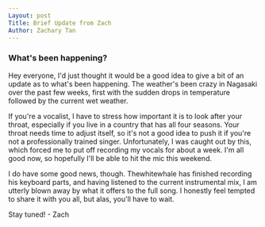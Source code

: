 ```yaml
---
Layout: post
Title: Brief Update from Zach
Author: Zachary Tan
---
```


### What's been happening?

Hey everyone, I'd just thought it would be a good idea to give a bit of an update as to what's been happening. The weather's been crazy in Nagasaki over the past few weeks, first with the sudden drops in temperature followed by the current wet weather.

If you're a vocalist, I have to stress how important it is to look after your throat, especially if you live in a country that has all four seasons. Your throat needs time to adjust itself, so it's not a good idea to push it if you're not a professionally trained singer. Unfortunately, I was caught out by this, which forced me to put off recording my vocals for about a week. I'm all good now, so hopefully I'll be able to hit the mic this weekend.

I do have some good news, though. Thewhitewhale has finished recording his keyboard parts, and having listened to the current instrumental mix, I am utterly blown away by what it offers to the full song. I honestly feel tempted to share it with you all, but alas, you'll have to wait.

Stay tuned! - Zach
